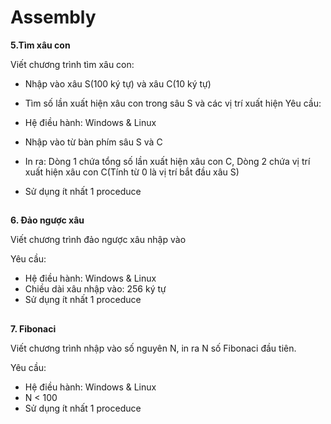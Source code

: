# Assembly
**5.Tìm xâu con**

Viết chương trình tìm xâu con:
* Nhập vào xâu S(100 ký tự) và xâu C(10 ký tự)
* Tìm số lần xuất hiện xâu con trong sâu S và các vị trí xuất hiện
Yêu cầu:

* Hệ điều hành: Windows & Linux
* Nhập vào từ bàn phím sâu S và C
* In ra: Dòng 1 chứa tổng số lần xuất hiện xâu con C, Dòng 2 chứa vị trí xuất hiện xâu con C(Tính từ 0 là vị trí bắt đầu xâu S)
* Sử dụng ít nhất 1 proceduce
##
**6. Đảo ngược xâu**

Viết chương trình đảo ngược xâu nhập vào

Yêu cầu:

* Hệ điều hành: Windows & Linux
* Chiều dài xâu nhập vào: 256 ký tự
* Sử dụng ít nhất 1 proceduce
##
**7. Fibonaci**

Viết chương trình nhập vào số nguyên N, in ra N số Fibonaci đầu tiên.

Yêu cầu:

* Hệ điều hành: Windows & Linux
* N < 100
* Sử dụng ít nhất 1 proceduce
